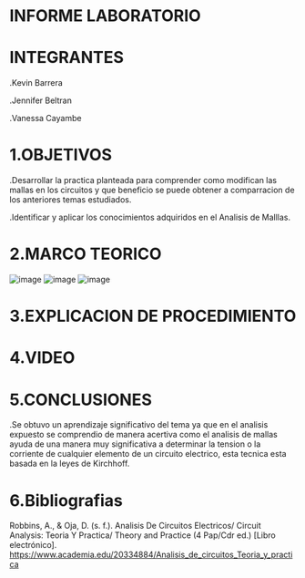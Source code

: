 # INFORME LABORATORIO

# INTEGRANTES
.Kevin Barrera

.Jennifer Beltran

.Vanessa Cayambe

# 1.OBJETIVOS


.Desarrollar la practica planteada para comprender como modifican las mallas en los circuitos y que beneficio
se puede obtener a comparracion de los anteriores temas estudiados.

.Identificar  y aplicar los conocimientos adquiridos en  el Analisis de Malllas.

# 2.MARCO TEORICO

![image](https://user-images.githubusercontent.com/84421020/121976434-6e31db80-cd49-11eb-97b2-d04f66b3c285.png)
![image](https://user-images.githubusercontent.com/84421020/121976447-77bb4380-cd49-11eb-9093-3900b738e018.png)
![image](https://user-images.githubusercontent.com/84421020/121976456-7f7ae800-cd49-11eb-9cb1-fbca61f2d61e.png)



# 3.EXPLICACION DE PROCEDIMIENTO 



# 4.VIDEO

# 5.CONCLUSIONES 
.Se obtuvo un aprendizaje significativo del tema ya que en el analisis expuesto se comprendio de manera acertiva 
como el analisis de mallas ayuda de una manera muy significativa a determinar la tension o la corriente de cualquier 
elemento de un circuito electrico, esta tecnica esta basada en la leyes de Kirchhoff.

# 6.Bibliografias

Robbins, A., & Oja, D. (s. f.). Analisis De Circuitos Electricos/ Circuit Analysis: Teoria Y Practica/ Theory and Practice (4 Pap/Cdr ed.) [Libro electrónico]. https://www.academia.edu/20334884/Analisis_de_circuitos_Teoria_y_practica
